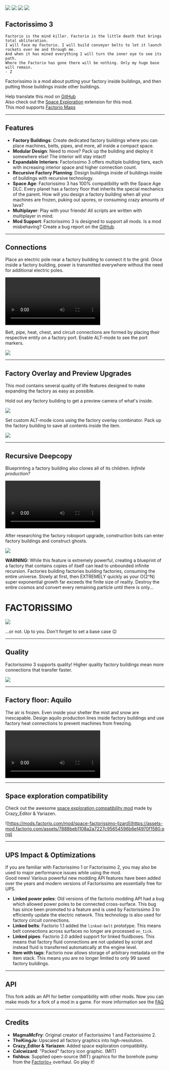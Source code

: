 [![](https://img.shields.io/badge/dynamic/json?color=orange&label=Factorio&query=downloads_count&suffix=%20downloads&url=https%3A%2F%2Fmods.factorio.com%2Fapi%2Fmods%2Ffactorissimo-2-notnotmelon&style=for-the-badge)](https://mods.factorio.com/mod/factorissimo-2-notnotmelon) [![](https://img.shields.io/badge/Discord-Community-blue?style=for-the-badge)](https://discord.gg/SAUq8hcZkq) [![](https://img.shields.io/github/issues/notnotmelon/factorissimo-2-notnotmelon?label=Bug%20Reports&style=for-the-badge)](https://github.com/notnotmelon/factorissimo-2-notnotmelon/issues) [![](https://img.shields.io/github/issues-pr/notnotmelon/factorissimo-2-notnotmelon?label=Pull%20Requests&style=for-the-badge)](https://github.com/notnotmelon/factorissimo-2-notnotmelon/pulls)

## Factorissimo 3

    Factorio is the mind killer. Factorio is the little death that brings total obliteration.
    I will face my Factorio. I will build conveyor belts to let it launch rockets over me and through me.
    And when it has mined everything I will turn the inner eye to see its path.
    Where the Factorio has gone there will be nothing. Only my huge base will remain.
    - Z

Factorissimo is a mod about putting your factory inside buildings, and then putting those buildings inside other buildings.

Help translate this mod on [GitHub](https://github.com/notnotmelon/factorissimo-2-notnotmelon/pulls)  
Also check out the [Space Exploration](https://mods.factorio.com/mod/space-factorissimo-updated) extension for this mod.  
This mod supports [Factorio Maps](https://youtu.be/zDkEtZGG0IQ)  

---

## Features

- **Factory Buildings**: Create dedicated factory buildings where you can place machines, belts, pipes, and more, all inside a compact space.
- **Modular Design**: Need to move? Pack up the building and deploy it somewhere else! The interior will stay intact!
- **Expandable Interiors**: Factorissimo 3 offers multiple building tiers, each with increasing interior space and higher connection count.
- **Recursive Factory Planning**: Design buildings inside of buildings inside of buildings with recursive technology.
- **Space Age**: Factorissimo 3 has 100% compatibility with the Space Age DLC. Every planet has a factory floor that inherits the special mechanics of the parent. How will you design a factory building when all your machines are frozen, puking out spores, or consuming crazy amounts of lava?
- **Multiplayer**: Play with your friends! All scripts are written with multiplayer in mind.
- **Mod Support**: Factorissimo 3 is designed to support all mods. Is a mod misbehaving? Create a bug report on the [GitHub](https://github.com/notnotmelon/factorissimo-2-notnotmelon/issues).

---

## Connections

Place an electric pole near a factory building to connect it to the grid. Once inside a factory building, power is transmitted everywhere without the need for additional electric poles.

![](https://files.catbox.moe/n99rh6.mp4)

Belt, pipe, heat, chest, and circuit connections are formed by placing their respective entity on a factory port. Enable ALT-mode to see the port markers.

![](https://assets-mod.factorio.com/assets/d7e68a857db8c6c98f06db2cd3e5d3ed701918f9.png)

---

## Factory Overlay and Preview Upgrades

This mod contains several quality of life features designed to make expanding the factory as easy as possible.

Hold out any factory building to get a preview camera of what's inside.

![](https://assets-mod.factorio.com/assets/45a9a5801c3beaf17f8b8e334a9d200f64d9a725.png)

Set custom ALT-mode icons using the factory overlay combinator. Pack up the factory building to save all contents inside the item.

![](https://assets-mod.factorio.com/assets/3cfecea1399ba0668a61a64fa6676b76c3960ccd.png)

---

## Recursive Deepcopy

Blueprinting a factory building also clones all of its children. _Infinite production?_

![](https://files.catbox.moe/2lxnxd.mp4)

After researching the factory roboport upgrade, construction bots can enter factory buildings and construct ghosts.

![](https://assets-mod.factorio.com/assets/624cbd5f97d000cba0a10cffd32cd1708de39cd2.png)

**WARNING:** While this feature is extremely powerful, creating a blueprint of a factory that contains copies of itself can lead to unbounded infinite recursion. Factories building factories building factories, consuming the entire universe. Slowly at first, then EXTREMELY quickly as your O(2^N) super exponential growth far exceeds the finite size of reality. Destroy the entire cosmos and convert every remaining particle until there is only...

# FACTORISSIMO

![](https://assets-mod.factorio.com/assets/3f019209ba6a140bc62580cb861643246073f904.png)

...or not. Up to you. Don't forget to set a base case 😉 

---

## Quality

Factorissimo 3 supports quality! Higher quality factory buildings mean more connections that transfer faster.

![](https://assets-mod.factorio.com/assets/d94d181f2f35e65e0bc9df8a6c4dbb510df9178e.png)

---

## Factory floor: Aquilo

The air is frozen. Even inside your shelter the mist and snow are inescapable. Design aquilo production lines inside factory buildings and use factory heat connections to prevent machines from freezing.

![](https://files.catbox.moe/gwrsss.mp4)

---

## Space exploration compatibility
Check out the awesome [space exploration compatibility mod](https://mods.factorio.com/mod/space-factorissimo-lizard) made by Crazy_Editor & Yariazen.

![https://mods.factorio.com/mod/space-factorissimo-lizard](https://assets-mod.factorio.com/assets/7888beb1108a2a7227c95654596b6ef4970f1580.png)

---

## UPS Impact & Optimizations

If you are familiar with Factorissimo 1 or Factorissimo 2, you may also be used to major performance issues while using the mod.  
Good news! Various powerful new modding API features have been added over the years and modern versions of Factorissimo are essentially free for UPS.

- **Linked power poles**: Old versions of the factorio modding API had a bug which allowed power poles to be connected cross-surface. This bug has since been promoted to a feature and is used by Factorissimo 3 to efficiently update the electric network. This technology is also used for factory circuit connections.
- **Linked belts**: Factorio 1.1 added the `linked-belt` prototype. This means belt connections across surfaces no longer are processed `on_tick`.
- **Linked pipes**: Factorio 2.0 added support for linked fluidboxes. This means that factory fluid connections are not updated by script and instead fluid is transferred automatically at the engine level.
- **Item with tags**: Factorio now allows storage of arbitrary metadata on the item stack. This means you are no longer limited to only 99 saved factory buildings.

---

## API

This fork adds an API for better compatibility with other mods. Now you can make mods for a fork of a mod in a game.
For more information see the [FAQ](https://mods.factorio.com/mod/factorissimo-2-notnotmelon/faq)

---

## Credits

- **MagmaMcFry**: Original creator of Factorissimo 1 and Factorissimo 2.
- **TheKingJo**: Upscaled all factory graphics into high-resolution.
- **Crazy_Editor & Yariazen**: Added space exploration compatibility.
- **Calcwizard**: "Packed" factory icon graphic. (MIT)
- **fishbus**: Supplied open-source (MIT) graphics for the borehole pump from the [Factorio+](https://mods.factorio.com/mod/factorioplus) overhaul. Go play it!